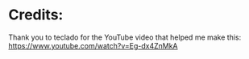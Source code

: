 # Credits:

Thank you to teclado for the YouTube video that helped me make this: https://www.youtube.com/watch?v=Eg-dx4ZnMkA
